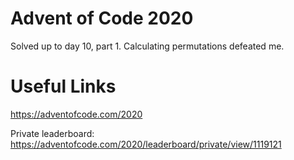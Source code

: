 Advent of Code 2020
===================

Solved up to day 10, part 1.  Calculating permutations defeated me.

# Useful Links
https://adventofcode.com/2020

Private leaderboard:  
https://adventofcode.com/2020/leaderboard/private/view/1119121
